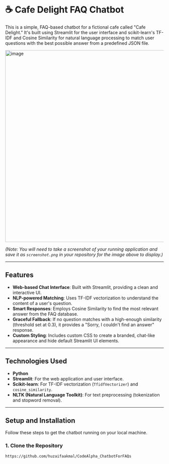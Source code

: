 # ☕ Cafe Delight FAQ Chatbot

This is a simple, FAQ-based chatbot for a fictional cafe called "Cafe Delight." It's built using Streamlit for the user interface and scikit-learn's TF-IDF and Cosine Similarity for natural language processing to match user questions with the best possible answer from a predefined JSON file.

<img width="914" height="610" alt="image" src="https://github.com/user-attachments/assets/e8bd376c-511c-4c07-885f-89635c8a0648" />


*(Note: You will need to take a screenshot of your running application and save it as `screenshot.png` in your repository for the image above to display.)*

---

## Features

* **Web-based Chat Interface**: Built with Streamlit, providing a clean and interactive UI.
* **NLP-powered Matching**: Uses TF-IDF vectorization to understand the content of a user's question.
* **Smart Responses**: Employs Cosine Similarity to find the most relevant answer from the FAQ database.
* **Graceful Fallback**: If no question matches with a high-enough similarity (threshold set at 0.3), it provides a "Sorry, I couldn't find an answer" response.
* **Custom Styling**: Includes custom CSS to create a branded, chat-like appearance and hide default Streamlit UI elements.

---

## Technologies Used

* **Python**
* **Streamlit**: For the web application and user interface.
* **Scikit-learn**: For TF-IDF vectorization (`TfidfVectorizer`) and `cosine_similarity`.
* **NLTK (Natural Language Toolkit)**: For text preprocessing (tokenization and stopword removal).

---

## Setup and Installation

Follow these steps to get the chatbot running on your local machine.

### 1. Clone the Repository

```bash
https://github.com/huzaifaakmal/CodeAlpha_ChatbotForFAQs
